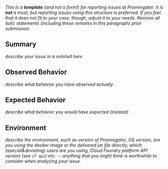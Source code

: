 *This is a **template** (and not a form!) for reporting issues at Promregator. It is **not** a must, but reporting issues using this structure is preferred. If you feel that it does not fit to your case, though, adjust it to your needs. Remove all italic statements (including these remarks in this paragraph) prior submission.*

## Summary
*describe your issue in a nutshell here*

## Observed Behavior
*describe what behavior you have observed actually*

## Expected Behavior
*describe what behavior you would have expected (instead)*

## Environment
*describe the environment, such as version of Promregator, OS version, are you using the docker image or the delivered jar file directly, which (special&deviating) users are you using, Cloud Foundry platform API version (see `cf api`) etc. -- anything that you might think is worthwhile to consider when analyzing your issue.*
